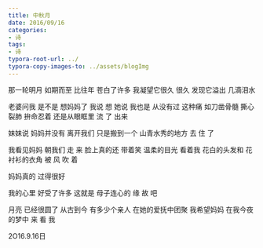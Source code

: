 ```yaml
---
title: 中秋月
date: 2016/09/16
categories: 
- 诗
tags: 
- 诗
typora-root-url: ../
typora-copy-images-to: ../assets/blogImg
---
```


那一轮明月 如期而至
比往年 苍白了许多
我凝望它很久 很久
发现它溢出 几滴泪水


老婆问我
是不是 想妈妈了
我说 想
她说
我也是
从没有过 这种痛
如刀凿骨髓
撕心裂肺
拚命忍着
还是从眼眶里
流 了 出来


妹妹说
妈妈并没有 离开我们
只是搬到一个 山青水秀的地方
去 住 了


我看见妈妈 朝我们 走 来
脸上真的还 带着笑
温柔的目光 看着我
花白的头发和 花衬衫的衣角
被 风 吹 着


妈妈真的 过得很好


我的心里 好受了许多
这就是 母子连心的
缘 故 吧


月亮 已经很圆了
从古到今 有多少个亲人
在她的爱抚中团聚
我希望妈妈
在我今夜的梦中
来 看 我


2O16.9.16日
